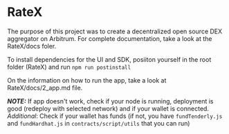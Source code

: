 # RateX
The purpose of this project was to create a decentralized open source DEX aggregator on Arbitrum. For complete documentation, take a look at the RateX/docs foler.

To install dependencies for the UI and SDK, posiiton yourself in the root folder (RateX) and run `npm run postinstall`

On the information on how to run the app, take a look at RateX/docs/2_app.md file.

<b>_NOTE:_</b> If app doesn't work, check if your node is running, deployment is good (redeploy with selected network) and if your wallet is connected. _Additional_: Check if your wallet has funds (if not, you have `fundTenderly.js` and `fundHardhat.js` in `contracts/script/utils` that you can run)
